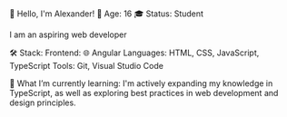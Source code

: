 👋 Hello, I'm Alexander!
🌟 Age: 16
🎓 Status: Student

I am an aspiring web developer

🛠️ Stack:
Frontend: 🌐 Angular
Languages: HTML, CSS, JavaScript, TypeScript
Tools: Git, Visual Studio Code

🍂 What I’m currently learning:
I'm actively expanding my knowledge in TypeScript, as well as exploring best practices in web development and design principles.
